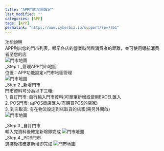 ```yaml
---
title: "APP門市地圖設定"
last_modified: ""
categories: [APP]
tags: [APP]
permalink: "https://www.cyberbiz.io/support/?p=7761"
---
```


功能說明  
APP列出您的門市列表，顯示各店的營業時間與消費者的距離，並可使用導航消費者至您的店  
![門市地圖](https://www.cyberbiz.co/support/wp-content/uploads/2020/06/Screenshot_20200603-163822.png)  
_Step 1  _管理APP門市地圖  
位置：APP功能設定>門市地圖管理  
![門市地圖](https://www.cyberbiz.co/support/wp-content/uploads/2020/06/APP門市列表_Entrance-1.jpg)  
_Step 2  _新增門市  
門市資料可分為以下三種:  
1\. 自訂門市: 自行輸入門市資料(可單筆新增或使用EXCEL匯入  
2\. POS門市: 由POS商店匯入(有購買POS的店家)  
3\. 到店取貨: 有在物流設定到店取貨的店家(需另外開啟)  
![門市地圖](https://www.cyberbiz.co/support/wp-content/uploads/2020/06/APP門市列表_Main-1.jpg)  

_Step 3  _自訂門市  
輸入完資料後確定新增即完成 ![門市地圖](https://www.cyberbiz.co/support/wp-content/uploads/2020/06/APP_門市自訂.jpg)  
_Step 4  _POS門市  
選擇後按確定新增即完成 ![門市地圖](https://www.cyberbiz.co/support/wp-content/uploads/2020/06/APP_門市POS.jpg)  

